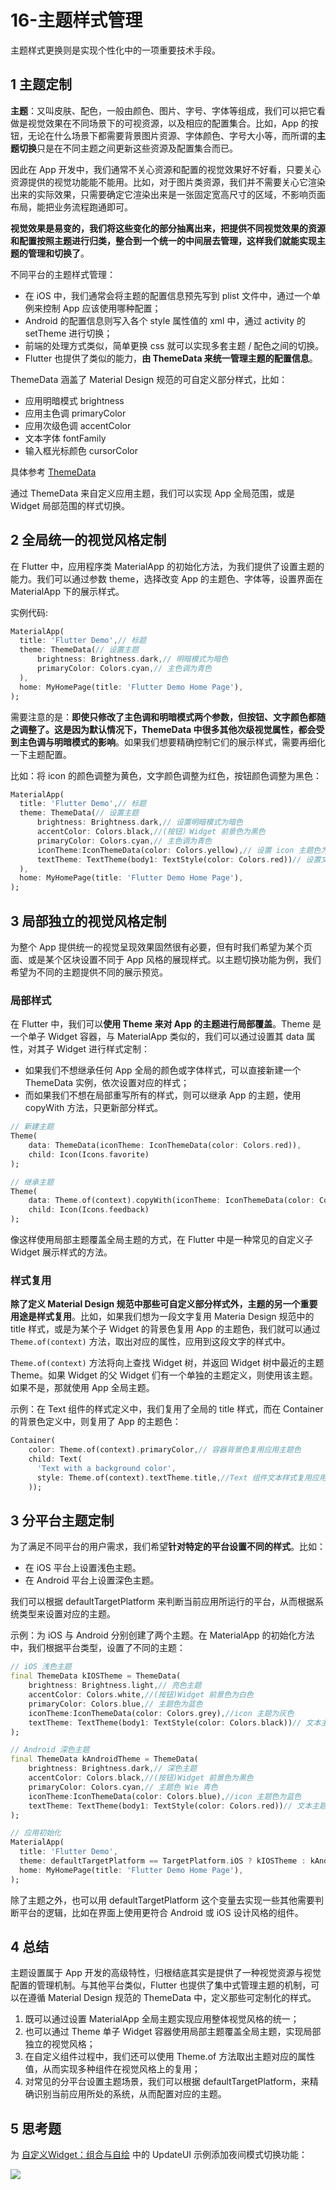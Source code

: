 # 16-主题样式管理

主题样式更换则是实现个性化中的一项重要技术手段。

## 1 主题定制

**主题**：又叫皮肤、配色，一般由颜色、图片、字号、字体等组成，我们可以把它看做是视觉效果在不同场景下的可视资源，以及相应的配置集合。比如，App 的按钮，无论在什么场景下都需要背景图片资源、字体颜色、字号大小等，而所谓的**主题切换**只是在不同主题之间更新这些资源及配置集合而已。

因此在 App 开发中，我们通常不关心资源和配置的视觉效果好不好看，只要关心资源提供的视觉功能能不能用。比如，对于图片类资源，我们并不需要关心它渲染出来的实际效果，只需要确定它渲染出来是一张固定宽高尺寸的区域，不影响页面布局，能把业务流程跑通即可。

**视觉效果是易变的，我们将这些变化的部分抽离出来，把提供不同视觉效果的资源和配置按照主题进行归类，整合到一个统一的中间层去管理，这样我们就能实现主题的管理和切换了**。

不同平台的主题样式管理：

- 在 iOS 中，我们通常会将主题的配置信息预先写到 plist 文件中，通过一个单例来控制 App 应该使用哪种配置；
- Android 的配置信息则写入各个 style 属性值的 xml 中，通过 activity 的 setTheme 进行切换；
- 前端的处理方式类似，简单更换 css 就可以实现多套主题 / 配色之间的切换。
- Flutter 也提供了类似的能力，**由 ThemeData 来统一管理主题的配置信息**。

ThemeData 涵盖了 Material Design 规范的可自定义部分样式，比如：

- 应用明暗模式 brightness
- 应用主色调 primaryColor
- 应用次级色调 accentColor
- 文本字体 fontFamily
- 输入框光标颜色 cursorColor

具体参考 [ThemeData](https://api.flutter.dev/flutter/material/ThemeData/ThemeData.html)

通过 ThemeData 来自定义应用主题，我们可以实现 App 全局范围，或是 Widget 局部范围的样式切换。

## 2 全局统一的视觉风格定制

在 Flutter 中，应用程序类 MaterialApp 的初始化方法，为我们提供了设置主题的能力。我们可以通过参数 theme，选择改变 App 的主题色、字体等，设置界面在 MaterialApp 下的展示样式。

实例代码:

```dart
MaterialApp(
  title: 'Flutter Demo',// 标题
  theme: ThemeData(// 设置主题
      brightness: Brightness.dark,// 明暗模式为暗色
      primaryColor: Colors.cyan,// 主色调为青色
  ),
  home: MyHomePage(title: 'Flutter Demo Home Page'),
);
```

需要注意的是：**即使只修改了主色调和明暗模式两个参数，但按钮、文字颜色都随之调整了。这是因为默认情况下，ThemeData 中很多其他次级视觉属性，都会受到主色调与明暗模式的影响**。如果我们想要精确控制它们的展示样式，需要再细化一下主题配置。

比如：将 icon 的颜色调整为黄色，文字颜色调整为红色，按钮颜色调整为黑色：

```dart
MaterialApp(
  title: 'Flutter Demo',// 标题
  theme: ThemeData(// 设置主题
      brightness: Brightness.dark,// 设置明暗模式为暗色
      accentColor: Colors.black,//(按钮）Widget 前景色为黑色
      primaryColor: Colors.cyan,// 主色调为青色
      iconTheme:IconThemeData(color: Colors.yellow),// 设置 icon 主题色为黄色
      textTheme: TextTheme(body1: TextStyle(color: Colors.red))// 设置文本颜色为红色
  ),
  home: MyHomePage(title: 'Flutter Demo Home Page'),
);
```

## 3 局部独立的视觉风格定制

为整个 App 提供统一的视觉呈现效果固然很有必要，但有时我们希望为某个页面、或是某个区块设置不同于 App 风格的展现样式。以主题切换功能为例，我们希望为不同的主题提供不同的展示预览。

### 局部样式

在 Flutter 中，我们可以**使用 Theme 来对 App 的主题进行局部覆盖**。Theme 是一个单子 Widget 容器，与 MaterialApp 类似的，我们可以通过设置其 data 属性，对其子 Widget 进行样式定制：

- 如果我们不想继承任何 App 全局的颜色或字体样式，可以直接新建一个 ThemeData 实例，依次设置对应的样式；
- 而如果我们不想在局部重写所有的样式，则可以继承 App 的主题，使用 copyWith 方法，只更新部分样式。

```dart
// 新建主题
Theme(
    data: ThemeData(iconTheme: IconThemeData(color: Colors.red)),
    child: Icon(Icons.favorite)
);

// 继承主题
Theme(
    data: Theme.of(context).copyWith(iconTheme: IconThemeData(color: Colors.green)),
    child: Icon(Icons.feedback)
);
```

像这样使用局部主题覆盖全局主题的方式，在 Flutter 中是一种常见的自定义子 Widget 展示样式的方法。

### 样式复用

**除了定义 Material Design 规范中那些可自定义部分样式外，主题的另一个重要用途是样式复用**。比如，如果我们想为一段文字复用 Materia Design 规范中的 title 样式，或是为某个子 Widget 的背景色复用 App 的主题色，我们就可以通过 `Theme.of(context)` 方法，取出对应的属性，应用到这段文字的样式中。

`Theme.of(context)` 方法将向上查找 Widget 树，并返回 Widget 树中最近的主题 Theme。如果 Widget 的父 Widget 们有一个单独的主题定义，则使用该主题。如果不是，那就使用 App 全局主题。

示例：在 Text 组件的样式定义中，我们复用了全局的 title 样式，而在 Container 的背景色定义中，则复用了 App 的主题色：

```dart
Container(
    color: Theme.of(context).primaryColor,// 容器背景色复用应用主题色
    child: Text(
      'Text with a background color',
      style: Theme.of(context).textTheme.title,//Text 组件文本样式复用应用文本样式
    ));
```

## 3 分平台主题定制

为了满足不同平台的用户需求，我们希望**针对特定的平台设置不同的样式**。比如：

- 在 iOS 平台上设置浅色主题。
- 在 Android 平台上设置深色主题。

我们可以根据 defaultTargetPlatform 来判断当前应用所运行的平台，从而根据系统类型来设置对应的主题。

示例：为 iOS 与 Android 分别创建了两个主题。在 MaterialApp 的初始化方法中，我们根据平台类型，设置了不同的主题：

```dart
// iOS 浅色主题
final ThemeData kIOSTheme = ThemeData(
    brightness: Brightness.light,// 亮色主题
    accentColor: Colors.white,//(按钮)Widget 前景色为白色
    primaryColor: Colors.blue,// 主题色为蓝色
    iconTheme:IconThemeData(color: Colors.grey),//icon 主题为灰色
    textTheme: TextTheme(body1: TextStyle(color: Colors.black))// 文本主题为黑色
);

// Android 深色主题
final ThemeData kAndroidTheme = ThemeData(
    brightness: Brightness.dark,// 深色主题
    accentColor: Colors.black,//(按钮)Widget 前景色为黑色
    primaryColor: Colors.cyan,// 主题色 Wie 青色
    iconTheme:IconThemeData(color: Colors.blue),//icon 主题色为蓝色
    textTheme: TextTheme(body1: TextStyle(color: Colors.red))// 文本主题色为红色
);

// 应用初始化
MaterialApp(
  title: 'Flutter Demo',
  theme: defaultTargetPlatform == TargetPlatform.iOS ? kIOSTheme : kAndroidTheme,// 根据平台选择不同主题
  home: MyHomePage(title: 'Flutter Demo Home Page'),
);
```

除了主题之外，也可以用 defaultTargetPlatform 这个变量去实现一些其他需要判断平台的逻辑，比如在界面上使用更符合 Android 或 iOS 设计风格的组件。

## 4 总结

主题设置属于 App 开发的高级特性，归根结底其实是提供了一种视觉资源与视觉配置的管理机制。与其他平台类似，Flutter 也提供了集中式管理主题的机制，可以在遵循 Material Design 规范的 ThemeData 中，定义那些可定制化的样式。

1. 既可以通过设置 MaterialApp 全局主题实现应用整体视觉风格的统一；
2. 也可以通过 Theme 单子 Widget 容器使用局部主题覆盖全局主题，实现局部独立的视觉风格；
3. 在自定义组件过程中，我们还可以使用 Theme.of 方法取出主题对应的属性值，从而实现多种组件在视觉风格上的复用；
4. 对常见的分平台设置主题场景，我们可以根据 defaultTargetPlatform，来精确识别当前应用所处的系统，从而配置对应的主题。

## 5 思考题

为 [自定义Widget：组合与自绘](15-自定义Widget：组合与自绘.md) 中的 UpdateUI 示例添加夜间模式切换功能：

![](images/16-task1.png)
